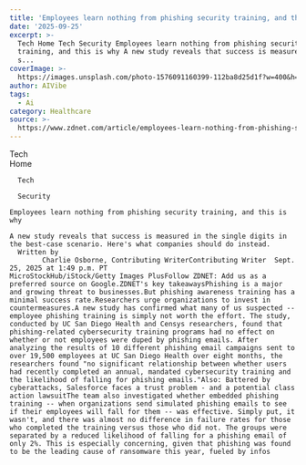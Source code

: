 ```yaml
---
title: 'Employees learn nothing from phishing security training, and this is why'
date: '2025-09-25'
excerpt: >-
  Tech Home Tech Security Employees learn nothing from phishing security
  training, and this is why A new study reveals that success is measured in the
  s...
coverImage: >-
  https://images.unsplash.com/photo-1576091160399-112ba8d25d1f?w=400&h=200&fit=crop&auto=format
author: AIVibe
tags:
  - Ai
category: Healthcare
source: >-
  https://www.zdnet.com/article/employees-learn-nothing-from-phishing-security-training-and-this-is-why/
---
```

Tech      
      Home
    
      Tech
    
      Security
       
    Employees learn nothing from phishing security training, and this is why
     
    A new study reveals that success is measured in the single digits in the best-case scenario. Here's what companies should do instead.
      Written by 
            Charlie Osborne, Contributing WriterContributing Writer  Sept. 25, 2025 at 1:49 p.m. PT                            MicroStockHub/iStock/Getty Images PlusFollow ZDNET: Add us as a preferred source on Google.ZDNET's key takeawaysPhishing is a major and growing threat to businesses.But phishing awareness training has a minimal success rate.Researchers urge organizations to invest in countermeasures.A new study has confirmed what many of us suspected -- employee phishing training is simply not worth the effort. The study, conducted by UC San Diego Health and Censys researchers, found that phishing-related cybersecurity training programs had no effect on whether or not employees were duped by phishing emails. After analyzing the results of 10 different phishing email campaigns sent to over 19,500 employees at UC San Diego Health over eight months, the researchers found "no significant relationship between whether users had recently completed an annual, mandated cybersecurity training and the likelihood of falling for phishing emails."Also: Battered by cyberattacks, Salesforce faces a trust problem - and a potential class action lawsuitThe team also investigated whether embedded phishing training -- when organizations send simulated phishing emails to see if their employees will fall for them -- was effective. Simply put, it wasn't, and there was almost no difference in failure rates for those who completed the training versus those who did not. The groups were separated by a reduced likelihood of falling for a phishing email of only 2%. This is especially concerning, given that phishing was found to be the leading cause of ransomware this year, fueled by infos
